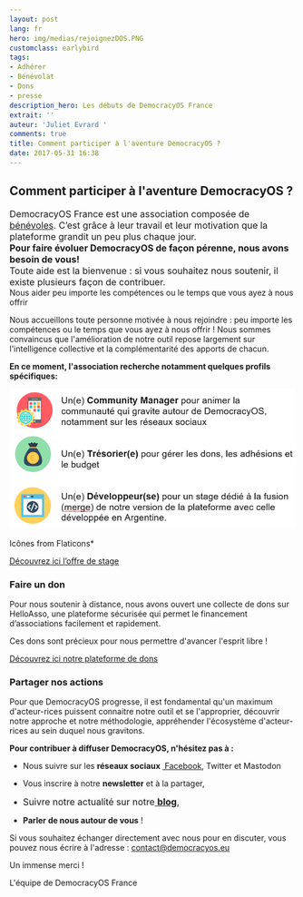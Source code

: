 ```yaml
---
layout: post
lang: fr
hero: img/medias/rejoignezDOS.PNG
customclass: earlybird
tags:
- Adhérer
- Bénévolat
- Dons
- presse
description_hero: Les débuts de DemocracyOS France
extrait: ''
auteur: 'Juliet Evrard '
comments: true
title: Comment participer à l'aventure DemocracyOS ?
date: 2017-05-31 16:38
---
```



## Comment participer à l'aventure DemocracyOS ?

<span style="font-size: 1rem;">DemocracyOS France est une association composée de<a href="http://democracyos.eu/a-propos/"> bénévoles</a>. C’est grâce à leur travail et leur motivation que la plateforme grandit un peu plus chaque jour.&nbsp;<br></span><span style="font-size: 1rem;"><b>Pour faire évoluer DemocracyOS de façon pérenne, nous avons besoin de vous!&nbsp;<br></b></span><span style="font-size: 1rem;">Toute aide est la bienvenue : si vous souhaitez nous soutenir, il existe plusieurs façon de contribuer.<br> </span>Nous aider peu importe les compétences ou le temps que vous ayez à nous offrir

Nous accueillons toute personne motivée à nous rejoindre : peu importe les compétences ou le temps que vous ayez à nous offrir ! Nous sommes convaincus que l'amélioration de notre outil repose largement sur l'intelligence collective et la complémentarité des apports de chacun.

**En ce moment, l'association recherche notamment quelques profils spécifiques:**

![](img/medias/Visu%20Article.PNG)

Icônes from Flaticons*

[Découvrez ici l’offre de stage](http://democracyos.eu/blog/stage-merge-democracyos-france-argentine)

### Faire un don

Pour nous soutenir à distance, nous avons ouvert une collecte de dons sur HelloAsso, une plateforme sécurisée qui permet le financement d’associations facilement et rapidement.

Ces dons sont précieux pour nous permettre d'avancer l'esprit libre !

[Découvrez ici notre plateforme de dons](https://www.helloasso.com/associations/democracyos-france)

### Partager nos actions

Pour que DemocracyOS progresse, il est fondamental qu'un maximum d'acteur-rices puissent connaitre notre outil et se l'approprier, découvrir notre approche et notre méthodologie, appréhender l'écosystème d'acteur-rices au sein duquel nous gravitons.

**Pour contribuer à diffuser DemocracyOS, n'hésitez pas à :**

* Nous suivre sur les **réseaux sociaux** [ Facebook](https://www.facebook.com/DemocracyOSfrance/), Twitter et Mastodon

* Vous inscrire à notre **newsletter** et à la partager,

* <span style="font-size: 1rem;">Suivre notre actualité sur notre</span><a href="http://democracyos.eu/blog/" style="font-size: 1rem; background-color: rgb(255, 255, 255);"> <strong>blog</strong></a><span style="font-size: 1rem;">,</span>

* **Parler de nous autour de vous** !

Si vous souhaitez échanger directement avec nous pour en discuter, vous  pouvez nous écrire à l'adresse : contact@democracyos.eu

Un immense merci !

L'équipe de DemocracyOS France